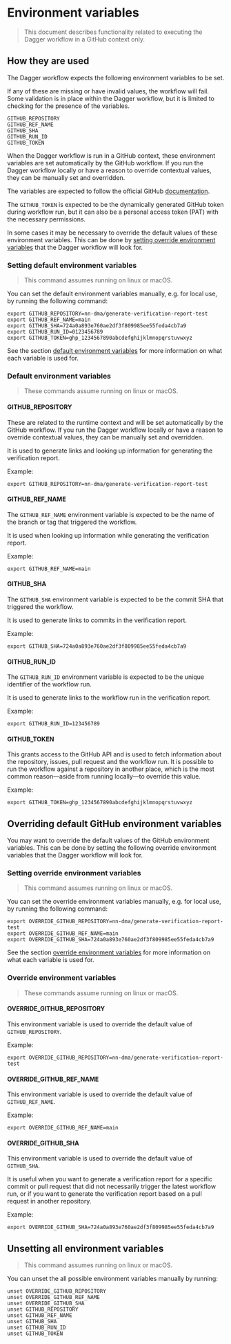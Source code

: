 # Environment variables

> This document describes functionality related to executing the Dagger workflow in a GitHub context only.

## How they are used

The Dagger workflow expects the following environment variables to be set.

If any of these are missing or have invalid values, the workflow will fail. Some validation is in place within the Dagger workflow, but it is limited to checking for the presence of the variables.

```shell
GITHUB_REPOSITORY
GITHUB_REF_NAME
GITHUB_SHA
GITHUB_RUN_ID
GITHUB_TOKEN
```

When the Dagger workflow is run in a GitHub context, these environment variables are set automatically by the GitHub workflow. If you run the Dagger workflow locally or have a reason to override contextual values, they can be manually set and overridden.

The variables are expected to follow the official GitHub [documentation](https://docs.github.com/en/actions/learn-github-actions/variables#default-environment-variables).

The `GITHUB_TOKEN` is expected to be the dynamically generated GitHub token during workflow run, but it can also be a personal access token (PAT) with the necessary permissions.

In some cases it may be necessary to override the default values of these environment variables. This can be done by [setting override environment variables](#overriding-default-github-environment-variables) that the Dagger workflow will look for.

### Setting default environment variables

> This command assumes running on linux or macOS.

You can set the default environment variables manually, e.g. for local use, by running the following command:

```shell
export GITHUB_REPOSITORY=nn-dma/generate-verification-report-test
export GITHUB_REF_NAME=main
export GITHUB_SHA=724a0a893e760ae2df3f809985ee55feda4cb7a9
export GITHUB_RUN_ID=0123456789
export GITHUB_TOKEN=ghp_1234567890abcdefghijklmnopqrstuvwxyz
```

See the section [default environment variables](#default-environment-variables) for more information on what each variable is used for.

### Default environment variables

> These commands assume running on linux or macOS.

#### GITHUB_REPOSITORY

These are related to the runtime context and will be set automatically by the GitHub workflow. If you run the Dagger workflow locally or have a reason to override contextual values, they can be manually set and overridden.

It is used to generate links and looking up information for generating the verification report.

Example:

```shell
export GITHUB_REPOSITORY=nn-dma/generate-verification-report-test
```

#### GITHUB_REF_NAME

The `GITHUB_REF_NAME` environment variable is expected to be the name of the branch or tag that triggered the workflow. 

It is used when looking up information while generating the verification report.

Example:

```shell
export GITHUB_REF_NAME=main
```

#### GITHUB_SHA

The `GITHUB_SHA` environment variable is expected to be the commit SHA that triggered the workflow. 

It is used to generate links to commits in the verification report.

Example:

```shell
export GITHUB_SHA=724a0a893e760ae2df3f809985ee55feda4cb7a9
```

#### GITHUB_RUN_ID

The `GITHUB_RUN_ID` environment variable is expected to be the unique identifier of the workflow run. 

It is used to generate links to the workflow run in the verification report.

Example:

```shell
export GITHUB_RUN_ID=123456789
```

#### GITHUB_TOKEN

This grants access to the GitHub API and is used to fetch information about the repository, issues, pull request and the workflow run. It is possible to run the workflow against a repository in another place, which is the most common reason—aside from running locally—to override this value.

Example:

```shell
export GITHUB_TOKEN=ghp_1234567890abcdefghijklmnopqrstuvwxyz
```

## Overriding default GitHub environment variables

You may want to override the default values of the GitHub environment variables. This can be done by setting the following override environment variables that the Dagger workflow will look for.

### Setting override environment variables

> This command assumes running on linux or macOS.

You can set the override environment variables manually, e.g. for local use, by running the following command:

```shell
export OVERRIDE_GITHUB_REPOSITORY=nn-dma/generate-verification-report-test
export OVERRIDE_GITHUB_REF_NAME=main
export OVERRIDE_GITHUB_SHA=724a0a893e760ae2df3f809985ee55feda4cb7a9
```

See the section [override environment variables](#override-environment-variables) for more information on what each variable is used for.

### Override environment variables

> These commands assume running on linux or macOS.

#### OVERRIDE_GITHUB_REPOSITORY

This environment variable is used to override the default value of `GITHUB_REPOSITORY`.

Example:

```shell
export OVERRIDE_GITHUB_REPOSITORY=nn-dma/generate-verification-report-test
```

#### OVERRIDE_GITHUB_REF_NAME

This environment variable is used to override the default value of `GITHUB_REF_NAME`.

Example:

```shell
export OVERRIDE_GITHUB_REF_NAME=main
```

#### OVERRIDE_GITHUB_SHA

This environment variable is used to override the default value of `GITHUB_SHA`. 

It is useful when you want to generate a verification report for a specific commit or pull request that did not necessarily trigger the latest workflow run, or if you want to generate the verification report based on a pull request in another repository.

Example:

```shell
export OVERRIDE_GITHUB_SHA=724a0a893e760ae2df3f809985ee55feda4cb7a9
```

## Unsetting all environment variables

> This command assumes running on linux or macOS.

You can unset the all possible environment variables manually by running:

```shell
unset OVERRIDE_GITHUB_REPOSITORY
unset OVERRIDE_GITHUB_REF_NAME
unset OVERRIDE_GITHUB_SHA
unset GITHUB_REPOSITORY
unset GITHUB_REF_NAME
unset GITHUB_SHA
unset GITHUB_RUN_ID
unset GITHUB_TOKEN
```